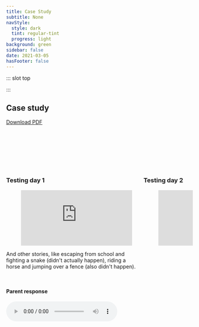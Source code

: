 ```yaml
---
title: Case Study
subtitle: None
navStyle:
  style: dark
  tint: regular-tint
  progress: light
background: green
sidebar: false
date: 2021-03-05
hasFooter: false
---
```


::: slot top

:::

<Loader current="Case Study"/>


<Content-FreeSection padding="is-large">

## Case study

[Download PDF](/media/Anthony_Moles_Case_Study.pdf)

<br>
<br>
<br>
<br>
<br>
<br>

<div class="columns">
<div class="column is-half">

<div class="columns is-gapless">

<div class="column is-two-thirds">

### Testing day 1

<figure class="image parent-loading is-3by5">
  <iframe src="https://www.youtube.com/embed/GvmdN_2oa14" frameborder="0" allow="picture-in-picture" allowfullscreen></iframe>
</figure>

And other stories, like escaping from school and fighting a snake (didn't actually happen), riding a horse and jumping over a fence (also didn't happen).

<br>

#### Parent response

<audio
  controls
  src="/media/PTT-20210302-WA0006.mp3">
      Your browser does not support the
      <code>audio</code> element.
</audio>

</div>

</div>

</div>

<div class="column is-half">

<div class="columns is-gapless">

<div class="column is-two-thirds">

### Testing day 2

<figure class="image parent-loading is-3by5">
  <iframe src="https://www.youtube.com/embed/hJ1ogyE1BxQ" frameborder="0" allow="picture-in-picture" allowfullscreen></iframe>
</figure>

</div>

</div>

</div>


</div>


<div style="height: 100vh;"></div>

### Reference

A Review of the Structural Characteristics of Family Meals with Children in the United States
Mary Beth McCullough, Shannon M Robson and Lori J Stark

Family Meals: Perceptions of Benefits and Challenges among Parents of 8- to 10-Year-Old Children
JAYNE A. FULKERSON, PhD; MARY STORY, PhD, RD; DIANNE NEUMARK-SZTAINER, PhD, MPH, RD; SARAH RYDELL, MPH

Involving children in meal preparation. Effects on food intake
Klazine van der Horst, Aurore Ferrage, Andreas Rytz

Perspectives About Family Meals from Racially/Ethnically and Socioeconomically Diverse Households With and Without an Overweight/Obese Child
Jerica M. Berge, PhD, MPH, LMFT, CFLE, Carrie Hanson, PhD, LMFT and Michelle Draxten, MPH

<div style="height: 100vh;"></div>

</Content-FreeSection>
